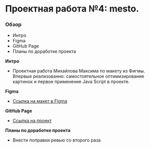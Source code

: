 # Проектная работа №4: mesto.

### Обзор

* Интро
* Figma
* GitHub Page
* Планы по доработке проекта

**Интро**
* Проектная работа Михайлова Максима по макету из Фигмы. Впервые реализованно:
самостоятельное оптимизирование картинок и первое применение Java Script в проекте.

**Figma**

* [Ссылка на макет в Figma](https://www.figma.com/file/2cn9N9jSkmxD84oJik7xL7/JavaScript.-Sprint-4?node-id=0%3A1)

**GitHub Page**

* [Ссылка на проект](https://neemaks.github.io/mesto/)

**Планы по доработке проекта**

* Внести поправки ревью со второго раза